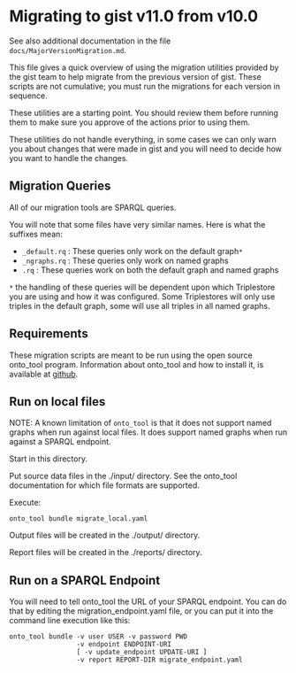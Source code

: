 # Migrating to gist v11.0 from v10.0

See also additional documentation in the file `docs/MajorVersionMigration.md`.

This file gives a quick overview of using the migration utilities provided
by the gist team to help migrate from the previous version of gist. These
scripts are not cumulative; you must run the migrations for each version
in sequence.

These utilities are a starting point. You should review them before running
them to make sure you approve of the actions prior to using them.

These utilities do not handle everything, in some cases we can only warn you
about changes that were made in gist and you will need to decide how you want
to handle the changes.

## Migration Queries

All of our migration tools are SPARQL queries.

You will note that some files have very similar names. Here is what the suffixes mean:

- `_default.rq` : These queries only work on the default graph`*`
- `_ngraphs.rq` : These queries only work on named graphs
- `.rq` : These queries work on both the default graph and named graphs

`*` the handling of these queries will be dependent upon which Triplestore
you are using and how it was configured. Some Triplestores will only use
triples in the default graph, some will use all triples in all named graphs.

## Requirements

These migration scripts are meant to be run using the open source onto_tool
program. Information about onto_tool and how to install it, is available at
[github](https://github.com/semanticarts/ontology-toolkit).

## Run on local files

NOTE: A known limitation of `onto_tool` is that it does not support named graphs when run against local files.
It does support named graphs when run against a SPARQL endpoint.

Start in this directory.

Put source data files in the ./input/ directory. See the onto_tool documentation for which file formats are supported.

Execute:

```shell
onto_tool bundle migrate_local.yaml
```

Output files will be created in the ./output/ directory.

Report files will be created in the ./reports/ directory.

## Run on a SPARQL Endpoint

You will need to tell onto_tool the URL of your SPARQL endpoint. You can do that
by editing the migration_endpoint.yaml file, or you can put it into the command
line execution like this:

```shell
onto_tool bundle -v user USER -v password PWD
                 -v endpoint ENDPOINT-URI
                 [ -v update_endpoint UPDATE-URI ]
                 -v report REPORT-DIR migrate_endpoint.yaml
```
